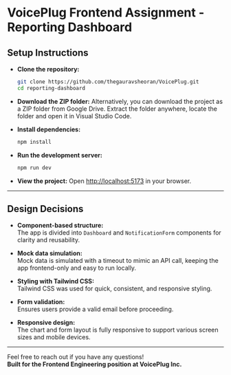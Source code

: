 # VoicePlug Frontend Assignment - Reporting Dashboard

## Setup Instructions

- **Clone the repository:**
    ```bash
    git clone https://github.com/thegauravsheoran/VoicePlug.git
    cd reporting-dashboard
    ```

- **Download the ZIP folder:**
    Alternatively, you can download the project as a ZIP folder from Google Drive. 
    Extract the folder anywhere, locate the folder and open it in Visual Studio Code.

- **Install dependencies:**
    ```bash
    npm install
    ```

- **Run the development server:**
    ```bash
    npm run dev
    ```

- **View the project:**
    Open [http://localhost:5173](http://localhost:5173) in your browser.

---

## Design Decisions

- **Component-based structure:**  
    The app is divided into `Dashboard` and `NotificationForm` components for clarity and reusability.

- **Mock data simulation:**  
    Mock data is simulated with a timeout to mimic an API call, keeping the app frontend-only and easy to run locally.

- **Styling with Tailwind CSS:**  
    Tailwind CSS was used for quick, consistent, and responsive styling.

- **Form validation:**  
    Ensures users provide a valid email before proceeding.

- **Responsive design:**  
    The chart and form layout is fully responsive to support various screen sizes and mobile devices.

---

Feel free to reach out if you have any questions!  
**Built for the Frontend Engineering position at VoicePlug Inc.**
